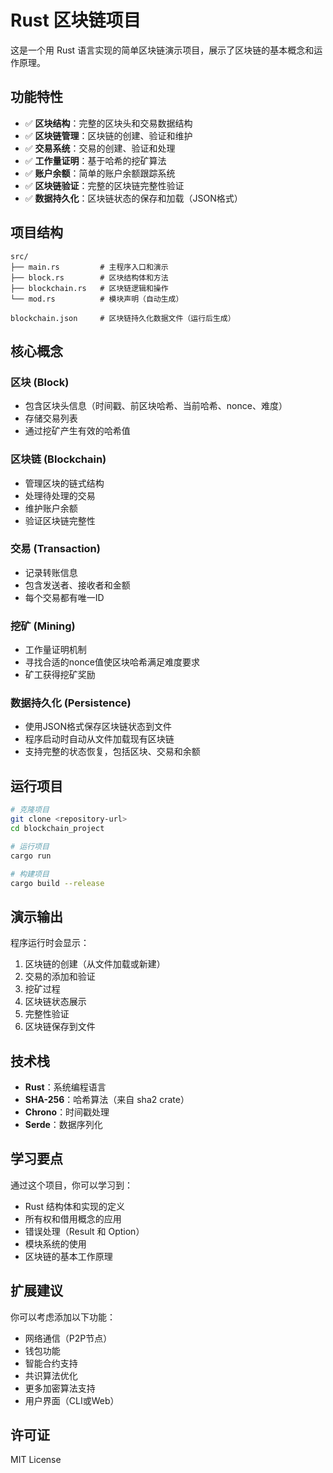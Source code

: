 # Rust 区块链项目

这是一个用 Rust 语言实现的简单区块链演示项目，展示了区块链的基本概念和运作原理。

## 功能特性

- ✅ **区块结构**：完整的区块头和交易数据结构
- ✅ **区块链管理**：区块链的创建、验证和维护
- ✅ **交易系统**：交易的创建、验证和处理
- ✅ **工作量证明**：基于哈希的挖矿算法
- ✅ **账户余额**：简单的账户余额跟踪系统
- ✅ **区块链验证**：完整的区块链完整性验证
- ✅ **数据持久化**：区块链状态的保存和加载（JSON格式）

## 项目结构

```
src/
├── main.rs         # 主程序入口和演示
├── block.rs        # 区块结构体和方法
├── blockchain.rs   # 区块链逻辑和操作
└── mod.rs          # 模块声明（自动生成）

blockchain.json     # 区块链持久化数据文件（运行后生成）
```

## 核心概念

### 区块 (Block)
- 包含区块头信息（时间戳、前区块哈希、当前哈希、nonce、难度）
- 存储交易列表
- 通过挖矿产生有效的哈希值

### 区块链 (Blockchain)
- 管理区块的链式结构
- 处理待处理的交易
- 维护账户余额
- 验证区块链完整性

### 交易 (Transaction)
- 记录转账信息
- 包含发送者、接收者和金额
- 每个交易都有唯一ID

### 挖矿 (Mining)
- 工作量证明机制
- 寻找合适的nonce值使区块哈希满足难度要求
- 矿工获得挖矿奖励

### 数据持久化 (Persistence)
- 使用JSON格式保存区块链状态到文件
- 程序启动时自动从文件加载现有区块链
- 支持完整的状态恢复，包括区块、交易和余额

## 运行项目

```bash
# 克隆项目
git clone <repository-url>
cd blockchain_project

# 运行项目
cargo run

# 构建项目
cargo build --release
```

## 演示输出

程序运行时会显示：
1. 区块链的创建（从文件加载或新建）
2. 交易的添加和验证
3. 挖矿过程
4. 区块链状态展示
5. 完整性验证
6. 区块链保存到文件

## 技术栈

- **Rust**：系统编程语言
- **SHA-256**：哈希算法（来自 sha2 crate）
- **Chrono**：时间戳处理
- **Serde**：数据序列化

## 学习要点

通过这个项目，你可以学习到：
- Rust 结构体和实现的定义
- 所有权和借用概念的应用
- 错误处理（Result 和 Option）
- 模块系统的使用
- 区块链的基本工作原理

## 扩展建议

你可以考虑添加以下功能：
- 网络通信（P2P节点）
- 钱包功能
- 智能合约支持
- 共识算法优化
- 更多加密算法支持
- 用户界面（CLI或Web）

## 许可证

MIT License
